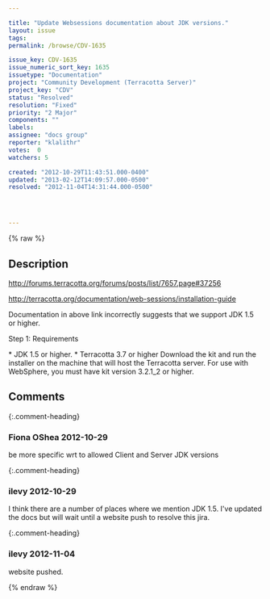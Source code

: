 ```yaml
---

title: "Update Websessions documentation about JDK versions."
layout: issue
tags: 
permalink: /browse/CDV-1635

issue_key: CDV-1635
issue_numeric_sort_key: 1635
issuetype: "Documentation"
project: "Community Development (Terracotta Server)"
project_key: "CDV"
status: "Resolved"
resolution: "Fixed"
priority: "2 Major"
components: ""
labels: 
assignee: "docs group"
reporter: "klalithr"
votes:  0
watchers: 5

created: "2012-10-29T11:43:51.000-0400"
updated: "2013-02-12T14:09:57.000-0500"
resolved: "2012-11-04T14:31:44.000-0500"




---
```


{% raw %}

## Description

<div markdown="1" class="description">

http://forums.terracotta.org/forums/posts/list/7657.page#37256

http://terracotta.org/documentation/web-sessions/installation-guide

Documentation in above link incorrectly suggests that we support JDK 1.5 or higher.

Step 1: Requirements 

\* JDK 1.5 or higher. 
\* Terracotta 3.7 or higher Download the kit and run the installer on the machine that will host the Terracotta server. For use with WebSphere, you must have kit version 3.2.1\_2 or higher. 

</div>

## Comments


{:.comment-heading}
### **Fiona OShea** <span class="date">2012-10-29</span>

<div markdown="1" class="comment">

be more specific wrt to allowed Client and Server JDK versions


</div>


{:.comment-heading}
### **ilevy** <span class="date">2012-10-29</span>

<div markdown="1" class="comment">

I think there are a number of places where we mention JDK 1.5. I've updated the docs but will wait until a website push to resolve this jira.

</div>


{:.comment-heading}
### **ilevy** <span class="date">2012-11-04</span>

<div markdown="1" class="comment">

website pushed.

</div>



{% endraw %}
